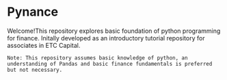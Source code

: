 # Pynance
Welcome!This repository explores basic foundation of python programming for finance. Initally developed as an introductory tutorial repository for associates in ETC Capital. 

    Note: This repository assumes basic knowledge of python, an understanding of Pandas and basic finance fundamentals is preferred but not necessary.
    


